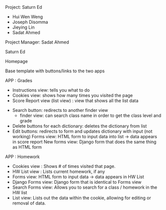 Project: Saturn Ed

* Hui Wen Weng 
* Joseph Disomma 
* Jieying Lin 
* Sadat Ahmed 

Project Manager: Sadat Ahmed 

Saturn Ed

Homepage

Base template with buttons/links to the two apps

APP : Grades
* Instructions view: tells you what to do
* Cookies view: shows how many times you visited the page
* Score Report view (list view) : view that shows all the list data
- Search button: redirects to another finder view
	- finder view: can search class name in order to get the class level and grade
- Delete buttons for each dictionary: deletes the dictionary from list
- Edit buttons: redirects to form and updates dictionary with input (not working)
Forms view: HTML form to input data into list → data appears in score report
New forms view: Django form that does the same thing as HTML form

APP : Homework
* Cookies view : Shows # of times visited that page.
* HW List view : Lists current homework, if any
* Forms view: HTML form to input data → data appears in HW List
* Django Forms view: Django form that is identical to Forms view
* Search Forms view: Allows you to search for a class / homework in the HW list
* List view: Lists out the data within the cookie, allowing for editing or removal of data.
